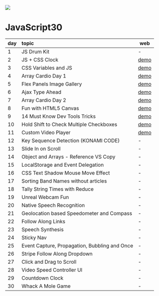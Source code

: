 ![](https://javascript30.com/images/JS3-social-share.png)

# JavaScript30

| day | topic                                         | web                                                                               |
| --- | :-------------------------------------------- | --------------------------------------------------------------------------------- |
| 1   | JS Drum Kit                                   | -                                                                             |
| 2   | JS + CSS Clock                                | [demo](https://afa0304.github.io/js30/02%20-%20JS%20and%20CSS%20Clock/)                                                                                   |
| 3   | CSS Variables and JS                          | [demo](https://afa0304.github.io/js30/03%20-%20CSS%20Variables/)                                                                                 |
| 4   | Array Cardio Day 1                            | [demo](https://afa0304.github.io/js30/04%20-%20Array%20Cardio%20Day%201/)                                                                                   |
| 5   | Flex Panels Image Gallery                     | [demo](https://afa0304.github.io/js30/05%20-%20Flex%20Panel%20Gallery/)                                                                                 |
| 6   | Ajax Type Ahead                               | [demo](https://afa0304.github.io/js30/06%20-%20Type%20Ahead/)                                                                                 |
| 7   | Array Cardio Day 2                            | [demo](https://afa0304.github.io/js30/07%20-%20Array%20Cardio%20Day%202/)                                                                                 |
| 8   | Fun with HTML5 Canvas                         | [demo](https://afa0304.github.io/js30/08%20-%20Fun%20with%20HTML5%20Canvas/)                                                                                 |
| 9   | 14 Must Know Dev Tools Tricks                 | [demo](https://afa0304.github.io/js30/09%20-%20Dev%20Tools%20Domination/)                                                                                 |
| 10  | Hold Shift to Check Multiple Checkboxes       | [demo](https://afa0304.github.io/js30/10%20-%20Hold%20Shift%20and%20Check%20Checkboxes)                                                                                 |
| 11  | Custom Video Player                           | [demo](https://afa0304.github.io/js30/11%20-%20Custom%20Video%20Player)                                                                                 |
| 12  | Key Sequence Detection (KONAMI CODE)          | -                                                                                 |
| 13  | Slide In on Scroll                            | -                                                                                 |
| 14  | Object and Arrays - Reference VS Copy         | -                                                                                 |
| 15  | LocalStorage and Event Delegation             | -                                                                                 |
| 16  | CSS Text Shadow Mouse Move Effect             | -                                                                                 |
| 17  | Sorting Band Names without articles           | -                                                                                 |
| 18  | Tally String Times with Reduce                | -                                                                                 |
| 19  | Unreal Webcam Fun                             | -                                                                                 |
| 20  | Native Speech Recognition                     | -                                                                                 |
| 21  | Geolocation based Speedometer and Compass     | -                                                                                 |
| 22  | Follow Along Links                            | -                                                                                 |
| 23  | Speech Synthesis                              | -                                                                                 |
| 24  | Sticky Nav                                    | -                                                                                 |
| 25  | Event Capture, Propagation, Bubbling and Once | -                                                                                 |
| 26  | Stripe Follow Along Dropdown                  | -                                                                                 |
| 27  | Click and Drag to Scroll                      | -                                                                                 |
| 28  | Video Speed Controller UI                     | -                                                                                 |
| 29  | Countdown Clock                               | -                                                                                 |
| 30  | Whack A Mole Game                             | -                                                                                 |